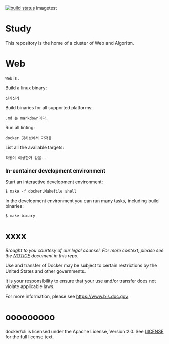 
[![build status](https://img1.daumcdn.net/thumb/R1280x0/?scode=mtistory2&fname=https%3A%2F%2Fk.kakaocdn.net%2Fdn%2FwohVb%2FbtqFecu5Vh6%2FwbZ5Vsg0o7Ekijipi67GI1%2Fimg.png)]( http://52.79.196.232 )
imagetest

Study
==========

This repository is the home of a cluster of Web and Algoritm.

Web
===========

`Web` is .

Build a linux binary:

```
신기신기
```

Build binaries for all supported platforms:

```
.md 는 markdown이다.
```

Run all linting:

```
docker 깃허브에서 가져옴
```

List all the available targets:

```
작동이 이상한거 같음..
```

### In-container development environment

Start an interactive development environment:

```
$ make -f docker.Makefile shell
```

In the development environment you can run many tasks, including build binaries:

```
$ make binary
```

xxxx
=====
*Brought to you courtesy of our legal counsel. For more context,
please see the [NOTICE](https://github.com/docker/cli/blob/master/NOTICE) document in this repo.*

Use and transfer of Docker may be subject to certain restrictions by the
United States and other governments.

It is your responsibility to ensure that your use and/or transfer does not
violate applicable laws.

For more information, please see https://www.bis.doc.gov

ooooooooo
=========
docker/cli is licensed under the Apache License, Version 2.0. See
[LICENSE](https://github.com/docker/docker/blob/master/LICENSE) for the full
license text.
